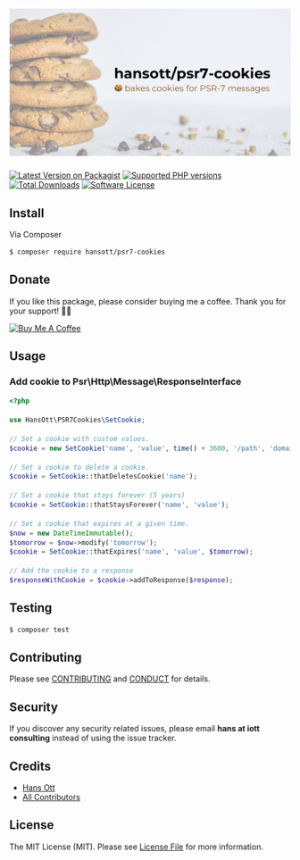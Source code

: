 # ![PSR-7 Cookies](art/psr7-cookies.jpg)

[![Latest Version on Packagist][ico-version]][link-packagist]
[![Supported PHP versions][ico-php-version]][link-packagist]
[![Total Downloads][ico-downloads]][link-downloads]
[![Software License][ico-license]](LICENSE.md)

## Install

Via Composer

``` bash
$ composer require hansott/psr7-cookies
```


## Donate

If you like this package, please consider buying me a coffee. Thank you for your support! 🙇‍♂️

<a href="https://www.buymeacoffee.com/hansott" target="_blank"><img src="https://www.buymeacoffee.com/assets/img/custom_images/orange_img.png" alt="Buy Me A Coffee"></a>

## Usage

### Add cookie to Psr\Http\Message\ResponseInterface

```php
<?php

use HansOtt\PSR7Cookies\SetCookie;

// Set a cookie with custom values.
$cookie = new SetCookie('name', 'value', time() + 3600, '/path', 'domain.tld', $secure, $httpOnly, $sameSite);

// Set a cookie to delete a cookie.
$cookie = SetCookie::thatDeletesCookie('name');

// Set a cookie that stays forever (5 years)
$cookie = SetCookie::thatStaysForever('name', 'value');

// Set a cookie that expires at a given time.
$now = new DateTimeImmutable();
$tomorrow = $now->modify('tomorrow');
$cookie = SetCookie::thatExpires('name', 'value', $tomorrow);

// Add the cookie to a response
$responseWithCookie = $cookie->addToResponse($response);
```

## Testing

``` bash
$ composer test
```

## Contributing

Please see [CONTRIBUTING](CONTRIBUTING.md) and [CONDUCT](CONDUCT.md) for details.

## Security

If you discover any security related issues, please email **hans at iott consulting** instead of using the issue tracker.

## Credits

- [Hans Ott][link-author]
- [All Contributors][link-contributors]

## License

The MIT License (MIT). Please see [License File](LICENSE.md) for more information.

[ico-version]: https://img.shields.io/packagist/v/hansott/psr7-cookies.svg?style=flat-square
[ico-license]: https://img.shields.io/badge/license-MIT-brightgreen.svg?style=flat-square
[ico-downloads]: https://img.shields.io/packagist/dt/hansott/psr7-cookies.svg?style=flat-square
[ico-php-version]: https://img.shields.io/packagist/php-v/hansott/psr7-cookies.svg?style=flat-square

[link-packagist]: https://packagist.org/packages/hansott/psr7-cookies
[link-downloads]: https://packagist.org/packages/hansott/psr7-cookies
[link-author]: https://github.com/hansott
[link-contributors]: ../../contributors
